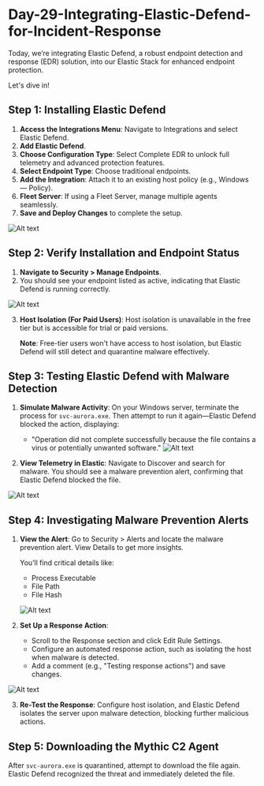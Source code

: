 # Day-29-Integrating-Elastic-Defend-for-Incident-Response

Today, we’re integrating Elastic Defend, a robust endpoint detection and response (EDR) solution, into our Elastic Stack for enhanced endpoint protection. 

Let's dive in!

## Step 1: Installing Elastic Defend

1. **Access the Integrations Menu**: Navigate to Integrations and select Elastic Defend.
2. **Add Elastic Defend**.
3. **Choose Configuration Type**: Select Complete EDR to unlock full telemetry and advanced protection features.
4. **Select Endpoint Type**: Choose traditional endpoints.
5. **Add the Integration**: Attach it to an existing host policy (e.g., Windows — Policy).
6. **Fleet Server**: If using a Fleet Server, manage multiple agents seamlessly.
7. **Save and Deploy Changes** to complete the setup.

![Alt text](path/to/image.png)

## Step 2: Verify Installation and Endpoint Status

1. **Navigate to Security > Manage Endpoints**.
2. You should see your endpoint listed as active, indicating that Elastic Defend is running correctly.
   
  ![Alt text](path/to/image.png)

3. **Host Isolation (For Paid Users)**: Host isolation is unavailable in the free tier but is accessible for trial or paid versions. 

   **Note**: Free-tier users won't have access to host isolation, but Elastic Defend will still detect and quarantine malware effectively.

## Step 3: Testing Elastic Defend with Malware Detection

1. **Simulate Malware Activity**: On your Windows server, terminate the process for `svc-aurora.exe`. Then attempt to run it again—Elastic Defend blocked the action, displaying:
   - "Operation did not complete successfully because the file contains a virus or potentially unwanted software."
![Alt text]()
   
2. **View Telemetry in Elastic**: Navigate to Discover and search for malware. You should see a malware prevention alert, confirming that Elastic Defend blocked the file.

![Alt text](path/to/image.png)

## Step 4: Investigating Malware Prevention Alerts

1. **View the Alert**: Go to Security > Alerts and locate the malware prevention alert. View Details to get more insights.
   
   You’ll find critical details like:
   - Process Executable
   - File Path
   - File Hash
  
   ![Alt text](path/to/image.png)

2. **Set Up a Response Action**: 
   - Scroll to the Response section and click Edit Rule Settings.
   - Configure an automated response action, such as isolating the host when malware is detected.
   - Add a comment (e.g., "Testing response actions") and save changes.
   
  ![Alt text](path/to/image.png)

3. **Re-Test the Response**: Configure host isolation, and Elastic Defend isolates the server upon malware detection, blocking further malicious actions.

## Step 5: Downloading the Mythic C2 Agent

After `svc-aurora.exe` is quarantined, attempt to download the file again. Elastic Defend recognized the threat and immediately deleted the file.
